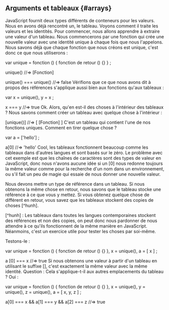 ## Arguments et tableaux {#arrays}

JavaScript fournit deux types différents de conteneurs pour les valeurs. Nous en avons déjà rencontré un, le tableau. Voyons comment il traite les valeurs et les identités. Pour commencer, nous allons apprendre à extraire une valeur d'un tableau. Nous commencerons par une fonction qui crée une nouvelle valeur avec une identité unique à chaque fois que nous l'appelons. Nous savons déjà que chaque fonction que nous créons est unique, c'est donc ce que nous utiliserons :

var unique = fonction () {
                fonction de retour () {}
              } ;

  unique()
    //=> [Fonction]
    
  unique() === unique()
    //=> false
Vérifions que ce que nous avons dit à propos des références s'applique aussi bien aux fonctions qu'aux tableaux :

  var x = unique(),
      y = x ;
      
  x === y
    //=> true
Ok. Alors, qu'en est-il des choses à l'intérieur des tableaux ? Nous savons comment créer un tableau avec quelque chose à l'intérieur :

  [unique()]
    //=> [ [Fonction] ]
C'est un tableau qui contient l'une de nos fonctions uniques. Comment en tirer quelque chose ?

  var a = ['hello'] ;
  
  a[0]
    //=> 'hello'
Cool, les tableaux fonctionnent beaucoup comme les tableaux dans d'autres langues et sont basés sur le zéro. Le problème avec cet exemple est que les chaînes de caractères sont des types de valeur en JavaScript, donc nous n'avons aucune idée si un [0] nous redonne toujours la même valeur comme pour la recherche d'un nom dans un environnement, ou s'il fait un peu de magie qui essaie de nous donner une nouvelle valeur.

Nous devons mettre un type de référence dans un tableau. Si nous obtenons la même chose en retour, nous savons que le tableau stocke une référence à ce que vous y mettez. Si vous obtenez quelque chose de différent en retour, vous savez que les tableaux stockent des copies de choses [^hunh].

[^hunh] : Les tableaux dans toutes les langues contemporaines stockent des références et non des copies, on peut donc nous pardonner de nous attendre à ce qu'ils fonctionnent de la même manière en JavaScript. Néanmoins, c'est un exercice utile pour tester les choses par soi-même.

Testons-le :

var unique = fonction () {
                fonction de retour () {}
              },
    x = unique(),
    a = [ x ] ;
    
a [0] === x
  //=> true
Si nous obtenons une valeur à partir d'un tableau en utilisant le suffixe [], c'est exactement la même valeur avec la même identité. Question : Cela s'applique-t-il aux autres emplacements du tableau ? Oui :

var unique = fonction () {
               fonction de retour () {}
             },
    x = unique(),
    y = unique(),
    z = unique(),
    a = [ x, y, z ] ;
    
a[0] === x && a[1] === y && a[2] === z
  //=> true
